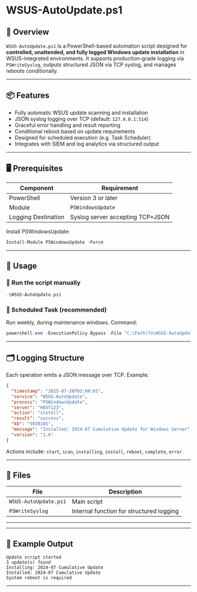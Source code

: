 # WSUS-AutoUpdate.ps1

## 🔧 Overview

`WSUS-AutoUpdate.ps1` is a PowerShell-based automation script designed for **controlled, unattended, and fully logged Windows update installation** in WSUS-integrated environments. It supports production-grade logging via `PSWriteSyslog`, outputs structured JSON via TCP syslog, and manages reboots conditionally.

---

## 📦 Features

- Fully automatic WSUS update scanning and installation
- JSON syslog logging over TCP (default: `127.0.0.1:514`)
- Graceful error handling and result reporting
- Conditional reboot based on update requirements
- Designed for scheduled execution (e.g. Task Scheduler)
- Integrates with SIEM and log analytics via structured output

---

## 🖥 Prerequisites

| Component              | Requirement                         |
|------------------------|-------------------------------------|
| PowerShell             | Version 3 or later                  |
| Module                 | `PSWindowsUpdate`                   |
| Logging Destination    | Syslog server accepting TCP+JSON   |

Install PSWindowsUpdate:

```powershell
Install-Module PSWindowsUpdate -Force
````

---

## 🚀 Usage

### 🔹 Run the script manually

```powershell
.\WSUS-AutoUpdate.ps1
```

### 🔹 Scheduled Task (recommended)

Run weekly, during maintenance windows.
Command:

```powershell
powershell.exe -ExecutionPolicy Bypass -File "C:\Path\To\WSUS-AutoUpdate.ps1"
```

---

## 🗂 Logging Structure

Each operation emits a JSON message over TCP. Example:

```json
{
  "timestamp": "2025-07-20T03:00:01",
  "service": "WSUS-AutoUpdate",
  "process": "PSWindowsUpdate",
  "server": "HOST123",
  "action": "install",
  "result": "success",
  "kb": "5028185",
  "message": "Installed: 2024-07 Cumulative Update for Windows Server",
  "version": "1.6"
}
```

Actions include: `start`, `scan`, `installing`, `install`, `reboot`, `complete`, `error`.

---

## 📁 Files

| File                  | Description                              |
| --------------------- | ---------------------------------------- |
| `WSUS-AutoUpdate.ps1` | Main script                              |
| `PSWriteSyslog`       | Internal function for structured logging |

---

---

## 🧪 Example Output

```
Update script started
3 update(s) found
Installing: 2024-07 Cumulative Update
Installed: 2024-07 Cumulative Update
System reboot is required
```

---
